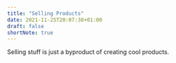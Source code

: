 ```yaml
---
title: "Selling Products"
date: 2021-11-25T20:07:38+01:00
draft: false
shortNote: true
---
```


Selling stuff is just a byproduct of creating cool products.
